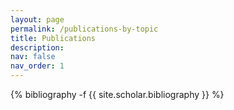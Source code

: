 ```yaml
---
layout: page
permalink: /publications-by-topic
title: Publications
description: 
nav: false
nav_order: 1
---
```

<!-- _pages/publications.md -->
<div class="publications">
{% bibliography -f {{ site.scholar.bibliography }} %}

</div>
